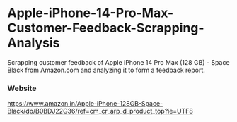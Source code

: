 # Apple-iPhone-14-Pro-Max-Customer-Feedback-Scrapping-Analysis
Scrapping customer feedback of Apple iPhone 14 Pro Max (128 GB) - Space Black from Amazon.com and analyzing it to form a feedback report.

### Website
https://www.amazon.in/Apple-iPhone-128GB-Space-Black/dp/B0BDJ22G36/ref=cm_cr_arp_d_product_top?ie=UTF8
